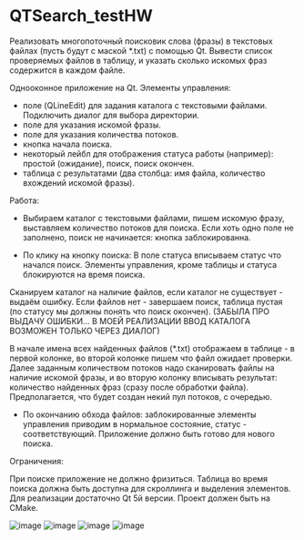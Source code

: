 # QTSearch_testHW
Реализовать многопоточный поисковик слова (фразы) в текстовых файлах (пусть будут с маской *.txt) с помощью Qt. Вывести список проверяемых файлов в таблицу, и указать сколько искомых фраз содержится в каждом файле.

Однооконное приложение на Qt.
Элементы управления:
- поле (QLineEdit) для задания каталога с текстовыми файлами. Подключить диалог для выбора директории.
- поле для указания искомой фразы.
- поле для указания количества потоков.
- кнопка начала поиска.
- некоторый лейбл для отображения статуса работы (например): простой (ожидание), поиск, поиск окончен.
- таблица с результатами (два столбца: имя файла, количество вхождений искомой фразы).

Работа:
- Выбираем каталог с текстовыми файлами, пишем искомую фразу, выставляем количество потоков для поиска. Если хоть одно поле не заполнено, поиск не начинается: кнопка заблокированна.

- По клику на кнопку поиска:
В поле статуса вписываем статус что начался поиск. Элементы управления, кроме таблицы и статуса блокируются на время поиска.

Сканируем каталог на наличие файлов, если каталог не существует - выдаём ошибку. Если файлов нет - завершаем поиск, таблица пустая (по статусу мы должны понять что поиск окончен).
(ЗАБЫЛА ПРО ВЫДАЧУ ОШИБКИ... В МОЕЙ РЕАЛИЗАЦИИ ВВОД КАТАЛОГА ВОЗМОЖЕН ТОЛЬКО ЧЕРЕЗ ДИАЛОГ)

В начале имена всех найденных файлов (*.txt) отображаем в таблице - в первой колонке, во второй колонке пишем что файл ожидает проверки.
Далее заданным количеством потоков надо сканировать файлы на наличие искомой фразы, и во вторую колонку вписывать результат: количество найденных фраз (сразу после обработки файла).
Предполагается, что будет создан некий пул потоков, с очередью.

- По окончанию обхода файлов: заблокированные элементы управления приводим в нормальное состояние, статус - соответствующий. Приложение должно быть готово для нового поиска.

Ограничения:

При поиске приложение не должно фризиться. Таблица во время поиска должна быть доступна для скроллинга и выделения элементов.
Для реализации достаточно Qt 5й версии. Проект должен быть на CMake.

![image](https://github.com/Ulyanushka/QTSearch_testHW/assets/71116920/dd03a569-1fff-4a35-bb36-9ca2f3a03b18)
![image](https://github.com/Ulyanushka/QTSearch_testHW/assets/71116920/51ed46db-2ddc-4959-8fd6-5d05fd492e2b)
![image](https://github.com/Ulyanushka/QTSearch_testHW/assets/71116920/3a3e026a-af1e-4001-ac6f-7709fe73c777)
![image](https://github.com/Ulyanushka/QTSearch_testHW/assets/71116920/2a72f97f-91ac-4941-8ae0-8d8657b6eae0)
